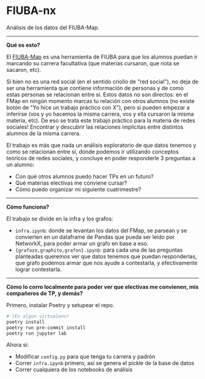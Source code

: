 # FIUBA-nx

Análisis de los datos del FIUBA-Map.

---

**Qué es esto?**

El [FIUBA-Map](https://fede.dm/FIUBA-Map/) es una herramienta de FIUBA para que los alumnos puedan ir marcando su carrera facultativa (que materias cursaron, que nota se sacaron, etc).

Si bien no es una red social (en el sentido criollo de "red social"), no deja de ser una herramienta que contiene información de personas y de como estas personas se relacionan entre sí. Estos datos no son directos: en el FMap en ningún momento marcas tu relación con otros alumnos (no existe botón de "Yo hice un trabajo práctico con X"), pero si pueden empezar a inferirse (vos y yo hacemos la misma carrera, vos y ella cursaron la misma materia, etc). De eso se trata este trabajo práctico para la materia de redes sociales! Encontrar y descubrir las relaciones implicitas entre distintos alumnos de la misma carrera.

El trabajo es más que nada un análisis exploratorio de que datos tenemos y como se relacionan entre sí, donde podemos ir utilizando conceptos teóricos de redes sociales, y concluye en poder responderle 3 preguntas a un alumno:

- Con qué otros alumnos puedo hacer TPs en un futuro?
- Qué materias electivas me conviene cursar?
- Cómo puedo organizar mi siguiente cuatrimestre?

---

**Cómo funciona?**

El trabajo se divide en la infra y los grafos:

- `infra.ipynb`: donde se levantan los datos del FMap, se parsean y se convierten en un dataframe de Pandas que pueda ser leído por NetworkX, para poder armar un grafo en base a eso.
- `{grafazo,graphito,grafon}.ipynb`: para cada una de las preguntas planteadas queremos ver que datos tenemos que puedan responderlas, que grafo podemos armar que nos ayude a contestarla, y efectivamente lograr contestarla.

---

**Cómo lo corro localmente para poder ver que electivas me convienen, mis compañeros de TP, y demás?**

Primero, instalar Poetry y setupear el repo.

```zsh
# (En algun virtualenv)
poetry install
poetry run pre-commit install
poetry run jupyter lab
```

Ahora si:

- Modificar `config.py` para que tenga tu carrera y padrón
- Correr `infra.ipynb` primero, asi se genera el pickle de la base de datos
- Correr cualquiera de los notebooks de análisis
